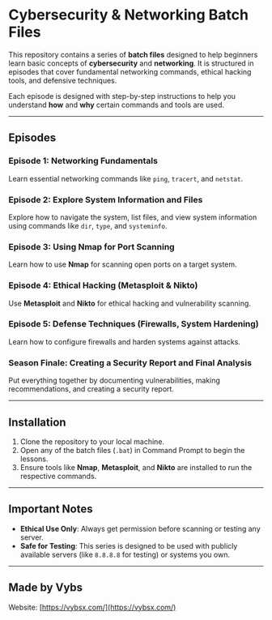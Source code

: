 # Cybersecurity & Networking Batch Files

This repository contains a series of **batch files** designed to help beginners learn basic concepts of **cybersecurity** and **networking**. It is structured in episodes that cover fundamental networking commands, ethical hacking tools, and defensive techniques.

Each episode is designed with step-by-step instructions to help you understand **how** and **why** certain commands and tools are used.

---

## **Episodes**

### **Episode 1: Networking Fundamentals**
Learn essential networking commands like `ping`, `tracert`, and `netstat`.

### **Episode 2: Explore System Information and Files**
Explore how to navigate the system, list files, and view system information using commands like `dir`, `type`, and `systeminfo`.

### **Episode 3: Using Nmap for Port Scanning**
Learn how to use **Nmap** for scanning open ports on a target system.

### **Episode 4: Ethical Hacking (Metasploit & Nikto)**
Use **Metasploit** and **Nikto** for ethical hacking and vulnerability scanning.

### **Episode 5: Defense Techniques (Firewalls, System Hardening)**
Learn how to configure firewalls and harden systems against attacks.

### **Season Finale: Creating a Security Report and Final Analysis**
Put everything together by documenting vulnerabilities, making recommendations, and creating a security report.

---

## **Installation**

1. Clone the repository to your local machine.
2. Open any of the batch files (`.bat`) in Command Prompt to begin the lessons.
3. Ensure tools like **Nmap**, **Metasploit**, and **Nikto** are installed to run the respective commands.

---

## **Important Notes**
- **Ethical Use Only**: Always get permission before scanning or testing any server.
- **Safe for Testing**: This series is designed to be used with publicly available servers (like `8.8.8.8` for testing) or systems you own.

---

## **Made by Vybs**
Website: [https://vybsx.com/](https://vybsx.com/)
